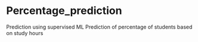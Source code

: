 # Percentage_prediction
Prediction using supervised ML
Prediction of percentage of students based on study hours
